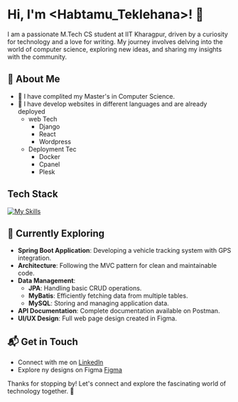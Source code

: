 # Hi, I'm <Habtamu_Teklehana>! 👋

I am a passionate M.Tech CS student at IIT Kharagpur, driven by a curiosity for technology and a love for writing. My journey involves delving into the world of computer science, exploring new ideas, and sharing my insights with the community.

<!-- ![<Habtamu>'s Stats](https://github-readme-stats.vercel.app/api?username=<username>&theme=vue-dark&show_icons=true&hide_border=true&count_private=true) -->

## 🚀 About Me

- 🔭 I have complited my Master's in Computer Science.
- 🎍 I have develop websites in different languages and are already deployed
    - web Tech
        -   Django
        -   React
        -   Wordpress
    - Deployment Tec
        -   Docker
        -   Cpanel
        -   Plesk
<!-- - 📝 I write in-depth, long-form articles on my website [theenthusiast.dev](https://theenthusiast.dev), accumulating over 20k views within just 2 months.
- 🌐 Proud member of the [Hackernoon Blogging Fellowship](https://hackernoon.com/), contributing to the tech community.
- ✍️ Content Writer at [freeCodeCamp](https://www.freecodecamp.org/), gearing up to share valuable insights with the global coding community. -->

<!-- ## My Articles
- [JavaScript Engine and Runtime Explained](https://www.freecodecamp.org/news/javascript-engine-and-runtime-explained/) -->


## Tech Stack
[![My Skills](https://skillicons.dev/icons?i=figma,nodejs,html,css,angular,react,django,py,spring,mysql,postgres,elasticsearch,nginx,docker,postman)](https://skillicons.dev)

## 🌱 Currently Exploring

- **Spring Boot Application**: Developing a vehicle tracking system with GPS integration.
- **Architecture**: Following the MVC pattern for clean and maintainable code.
- **Data Management**:
  - **JPA**: Handling basic CRUD operations.
  - **MyBatis**: Efficiently fetching data from multiple tables.
  - **MySQL**: Storing and managing application data.
- **API Documentation**: Complete documentation available on Postman.
- **UI/UX Design**: Full web page design created in Figma.


 <!-- ## 🏆 Achievements

- 🌟 Completed Hacktoberfest 2023 - Contributed to open source projects and celebrated the spirit of collaboration. -->


## 📬 Get in Touch

- Connect with me on [Linkedln](https://linkedin.com)
- Explore ny designs on Figma [Figma](https://figma.com/)

Thanks for stopping by! Let's connect and explore the fascinating world of technology together. 🚀



<!--

Here are some ideas to get you started:

- 🔭 I’m currently working on ...
- 🌱 I’m currently learning ...
- 👯 I’m looking to collaborate on ...
- 🤔 I’m looking for help with ...
- 💬 Ask me about ...
- 📫 How to reach me: ...
- 😄 Pronouns: ...
- ⚡ Fun fact: ...
-->